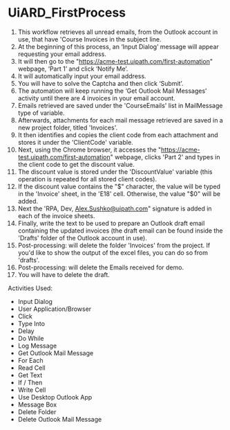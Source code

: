 # UiARD_FirstProcess

1.	This workflow retrieves all unread emails, from the Outlook account in use, that have 'Course Invoices in the subject line.
2.	At the beginning of this process, an ‘Input Dialog’ message will appear requesting your email address.
3.	It will then go to the "https://acme-test.uipath.com/first-automation" webpage, ‘Part 1’ and click ‘Notify Me’.
4.	It will automatically input your email address.
5.	You will have to solve the Captcha and then click ‘Submit’.
6.	The automation will keep running the ‘Get Outlook Mail Messages’ activity until there are 4 invoices in your email account.
7.	Emails retrieved are saved under the 'CourseEmails' list in MailMessage type of variable.
8.	Afterwards, attachments for each mail message retrieved are saved in a new project folder, titled 'Invoices'.
9.	It then identifies and copies the client code from each attachment and stores it under the 'ClientCode' variable.
10.	Next, using the Chrome browser, it accesses the "https://acme-test.uipath.com/first-automation" webpage, clicks 'Part 2' and types in the client code to get the discount value.
11.	The discount value is stored under the 'DiscountValue' variable (this operation is repeated for all stored client codes).
12.	If the discount value contains the "$" character, the value will be typed in the 'Invoice' sheet, in the 'E18' cell. Otherwise, the value "$0" will be added.
13.	Next the 'RPA, Dev, Alex.Sushko@uipath.com" signature is added in each of the invoice sheets.
14.	Finally, write the text to be used to prepare an Outlook draft email containing the updated invoices (the draft email can be found inside the 'Drafts' folder of the Outlook account in use).
15. Post-processing: will delete the folder 'Invoices' from the project. If you'd like to show the output of the excel files, you can do so from 'drafts'.
16. Post-processing: will delete the Emails received for demo.
17. You will have to delete the draft.


Activities Used:
- Input Dialog
- User Application/Browser
- Click
- Type Into
- Delay
- Do While
- Log Message
- Get Outlook Mail Message
- For Each
- Read Cell
- Get Text
- If / Then
- Write Cell
- Use Desktop Outlook App
- Message Box
- Delete Folder
- Delete Outlook Mail Message
